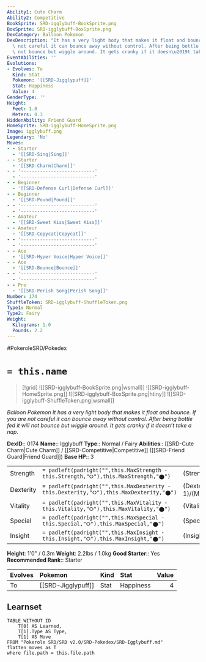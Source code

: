 ```yaml
---
Ability1: Cute Charm
Ability2: Competitive
BookSprite: SRD-igglybuff-BookSprite.png
BoxSprite: SRD-igglybuff-BoxSprite.png
DexCategory: Balloon Pokemon
DexDescription: "It has a very light body that makes it float and bounce. If you are\
  \ not careful it can bounce away without control. After being bottle fed it will\
  \ not bounce but wiggle around. It gets cranky if it doesn\u2019t take a nap."
EventAbilities: ''
Evolutions:
- Evolves: To
  Kind: Stat
  Pokemon: '[[SRD-Jigglypuff]]'
  Stat: Happiness
  Value: 4
GenderType: ''
Height:
  Feet: 1.0
  Meters: 0.3
HiddenAbility: Friend Guard
HomeSprite: SRD-igglybuff-HomeSprite.png
Image: igglybuff.png
Legendary: 'No'
Moves:
- - Starter
  - '[[SRD-Sing|Sing]]'
- - Starter
  - '[[SRD-Charm|Charm]]'
- - '---------------------------'
  - '---------------------------'
- - Beginner
  - '[[SRD-Defense Curl|Defense Curl]]'
- - Beginner
  - '[[SRD-Pound|Pound]]'
- - '---------------------------'
  - '---------------------------'
- - Amateur
  - '[[SRD-Sweet Kiss|Sweet Kiss]]'
- - Amateur
  - '[[SRD-Copycat|Copycat]]'
- - '---------------------------'
  - '---------------------------'
- - Ace
  - '[[SRD-Hyper Voice|Hyper Voice]]'
- - Ace
  - '[[SRD-Bounce|Bounce]]'
- - '---------------------------'
  - '---------------------------'
- - Pro
  - '[[SRD-Perish Song|Perish Song]]'
Number: 174
ShuffleToken: SRD-igglybuff-ShuffleToken.png
Type1: Normal
Type2: Fairy
Weight:
  Kilograms: 1.0
  Pounds: 2.2
---
```


#PokeroleSRD/Pokedex

# `= this.name`

> [!grid]
> ![[SRD-igglybuff-BookSprite.png|wsmall]]
> ![[SRD-igglybuff-HomeSprite.png]]
> ![[SRD-igglybuff-BoxSprite.png|htiny]]
> ![[SRD-igglybuff-ShuffleToken.png|wsmall]]


*Balloon Pokemon*
*It has a very light body that makes it float and bounce. If you are not careful it can bounce away without control. After being bottle fed it will not bounce but wiggle around. It gets cranky if it doesn’t take a nap.*

**DexID**:: 0174
**Name**:: Igglybuff
**Type**:: Normal / Fairy
**Abilities**:: [[SRD-Cute Charm|Cute Charm]] / [[SRD-Competitive|Competitive]] ([[SRD-Friend Guard|Friend Guard]])
**Base HP**:: 3

|           |                                                                                        |                                          |
| --------- | -------------------------------------------------------------------------------------- | ---------------------------------------- |
| Strength  | `= padleft(padright("",this.MaxStrength - this.Strength,"⭘"),this.MaxStrength,"⬤")`    | (Strength::1)/(MaxStrength::3)   |
| Dexterity | `= padleft(padright("",this.MaxDexterity - this.Dexterity,"⭘"),this.MaxDexterity,"⬤")` | (Dexterity:: 1)/(MaxDexterity::2) |
| Vitality  | `= padleft(padright("",this.MaxVitality - this.Vitality,"⭘"),this.MaxVitality,"⬤")`    | (Vitality::1)/(MaxVitality::2)   |
| Special   | `= padleft(padright("",this.MaxSpecial - this.Special,"⭘"),this.MaxSpecial,"⬤")`       | (Special::1)/(MaxSpecial::3)     |
| Insight   | `= padleft(padright("",this.MaxInsight - this.Insight,"⭘"),this.MaxInsight,"⬤")`       | (Insight::1)/(MaxInsight::3)     |

**Height**: 1'0" / 0.3m
**Weight**: 2.2lbs / 1.0kg
**Good Starter**:: Yes
**Recommended Rank**:: Starter

| Evolves   | Pokemon            | Kind   | Stat      |   Value |
|:----------|:-------------------|:-------|:----------|--------:|
| To        | [[SRD-Jigglypuff]] | Stat   | Happiness |       4 |

## Learnset

```dataview
TABLE WITHOUT ID
    T[0] AS Learned,
    T[1].Type AS Type,
    T[1] AS Move
FROM "Pokerole SRD/SRD v2.0/SRD-Pokedex/SRD-Igglybuff.md"
flatten moves as T
where file.path = this.file.path
```
